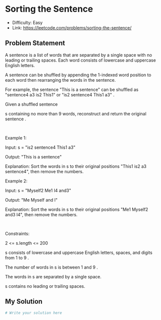 # Sorting the Sentence
- Difficulty: Easy
- Link: https://leetcode.com/problems/sorting-the-sentence/

## Problem Statement

A 
sentence
 is a list of words that are separated by a single space with no leading or trailing spaces. Each word consists of lowercase and uppercase English letters.


A sentence can be 
shuffled
 by appending the 
1-indexed word position
 to each word then rearranging the words in the sentence.




For example, the sentence 
"This is a sentence"
 can be shuffled as 
"sentence4 a3 is2 This1"
 or 
"is2 sentence4 This1 a3"
.




Given a 
shuffled sentence
 
s
 containing no more than 
9
 words, reconstruct and return 
the original sentence
.


 


Example 1:




Input:
 s = "is2 sentence4 This1 a3"

Output:
 "This is a sentence"

Explanation:
 Sort the words in s to their original positions "This1 is2 a3 sentence4", then remove the numbers.



Example 2:




Input:
 s = "Myself2 Me1 I4 and3"

Output:
 "Me Myself and I"

Explanation:
 Sort the words in s to their original positions "Me1 Myself2 and3 I4", then remove the numbers.



 


Constraints:




2 <= s.length <= 200


s
 consists of lowercase and uppercase English letters, spaces, and digits from 
1
 to 
9
.


The number of words in 
s
 is between 
1
 and 
9
.


The words in 
s
 are separated by a single space.


s
 contains no leading or trailing spaces.

## My Solution

```python
# Write your solution here
```
